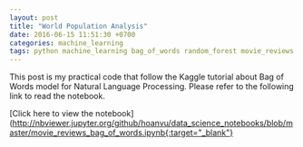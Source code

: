 ```yaml
---
layout: post
title: "World Population Analysis"
date: 2016-06-15 11:51:30 +0700
categories: machine_learning
tags: python machine_learning bag_of_words random_forest movie_reviews
---
```


This post is my practical code that follow the Kaggle tutorial about Bag of Words model for Natural Language Processing. Please refer to the following link to read the notebook.

[Click here to view the notebook](http://nbviewer.jupyter.org/github/hoanvu/data_science_notebooks/blob/master/movie_reviews_bag_of_words.ipynb{:target="_blank"}